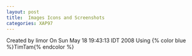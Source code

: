 ```yaml
---
layout: post
title:  Images Icons and Screenshots
categories: XAP97
---
```


Created by limor
 On Sun May 18 19:43:13 IDT 2008
Using
{% color blue %}TimTam{% endcolor %}
